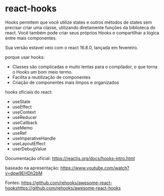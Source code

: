 # react-hooks

Hooks permitem que você utilize states e outros métodos de states sem precisar criar uma classe,
utilizando diretamente funções da biblioteca do react. 
Você também pode criar seus próprios Hooks e compartilhar a lógica entre mais componentes.

Sua versão estavel veio com o react 16.8.0, lançada em fevereiro.

porque usar hooks:
* Classes são complicadas e muito lentas para o compilador, o que torna o Hooks um bom meio termo.
* Facilita a reutilização de componentes
* Criação de componentes mais limpos e organizados 

hooks oficiais do react:

* useState 
* useEffect
* useContext
* useReducer  
* useCallback 
* useMemo
* useRef
* useImperativeHandle
* useLayoutEffect
* userDebugValue 

Documentação oficial:
https://reactjs.org/docs/hooks-intro.html

baseado na apresentação:
https://www.youtube.com/watch?v=dpw9EHDh2bM

Fontes:
https://github.com/rehooks/awesome-react-hookshttps://github.com/rehooks/awesome-react-hooks

